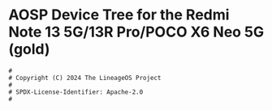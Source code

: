 # AOSP Device Tree for the Redmi Note 13 5G/13R Pro/POCO X6 Neo 5G (gold)

```
#
# Copyright (C) 2024 The LineageOS Project
#
# SPDX-License-Identifier: Apache-2.0
#
```
